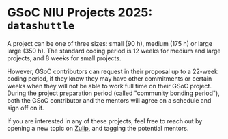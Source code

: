 # GSoC NIU Projects 2025: `datashuttle`

A project can be one of three sizes: small (90 h), medium (175 h) or large  large (350 h). The standard coding period is 12 weeks for medium and large projects, and 8 weeks for small projects. 

However, GSoC contributors can request in their proposal up to a 22-week coding period, if they know they may have other commitments or certain weeks when they will not be able to work full time on their GSoC project. During the project preparation period (called "community bonding period"), both the GSoC contributor and the mentors will agree on a schedule and sign off on it.

If you are interested in any of these projects, feel free to reach out by opening a new topic on [Zulip](https://neuroinformatics.zulipchat.com/), and tagging the potential mentors.